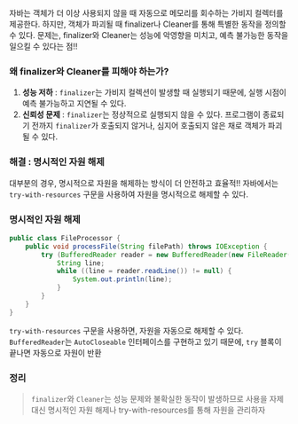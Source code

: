 자바는 객체가 더 이상 사용되지 않을 때 자동으로 메모리를 회수하는 가비지 컬렉터를 제공한다. 하지만, 객체가 파괴될 때 finalizer나 Cleaner를 통해 특별한 동작을 정의할 수 있다. 문제는, finalizer와 Cleaner는 성능에 악영향을 미치고, 예측 불가능한 동작을 일으킬 수 있다는 점!!

### 왜 finalizer와 Cleaner를 피해야 하는가?

1. **성능 저하** : `finalizer`는 가비지 컬렉션이 발생할 때 실행되기 때문에, 실행 시점이 예측 불가능하고 지연될 수 있다.
2. **신뢰성 문제** : `finalizer`는 정상적으로 실행되지 않을 수 있다. 프로그램이 종료되기 전까지 `finalizer`가 호출되지 않거나, 심지어 호출되지 않은 채로 객체가 파괴될 수 있다.

### 해결 : 명시적인 자원 해제

대부분의 경우, 명시적으로 자원을 해제하는 방식이 더 안전하고 효율적!! 자바에서는 `try-with-resources` 구문을 사용하여 자원을 명시적으로 해제할 수 있다.

### 명시적인 자원 해제

```java
public class FileProcessor {
    public void processFile(String filePath) throws IOException {
        try (BufferedReader reader = new BufferedReader(new FileReader(filePath))) {
            String line;
            while ((line = reader.readLine()) != null) {
                System.out.println(line);
            }
        }
    }
}
```

`try-with-resources` 구문을 사용하면, 자원을 자동으로 해제할 수 있다. `BufferedReader`는 `AutoCloseable` 인터페이스를 구현하고 있기 때문에, `try` 블록이 끝나면 자동으로 자원이 반환

### 정리

> `finalizer`와 `Cleaner`는 성능 문제와 불확실한 동작이 발생하므로 사용을 자제
대신 명시적인 자원 해제나 try-with-resources를 통해 자원을 관리하자
>